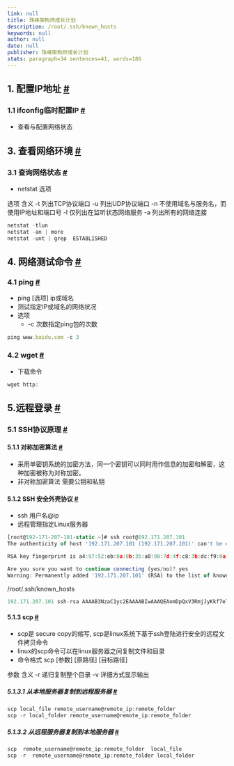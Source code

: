 ```yaml
---
link: null
title: 珠峰架构师成长计划
description: /root/.ssh/known_hosts
keywords: null
author: null
date: null
publisher: 珠峰架构师成长计划
stats: paragraph=34 sentences=41, words=186
---
```

## 1. 配置IP地址 [#](#t01-配置ip地址)

### 1.1 ifconfig临时配置IP [#](#t111-ifconfig临时配置ip)

* 查看与配置网络状态

## 3. 查看网络环境 [#](#t23-查看网络环境)

### 3.1 查询网络状态 [#](#t331-查询网络状态)

* netstat 选项

选项 含义 -t 列出TCP协议端口 -u 列出UDP协议端口 -n 不使用域名与服务名，而使用IP地址和端口号 -l 仅列出在监听状态网络服务 -a 列出所有的网络连接

```js
netstat -tlun
netstat -an | more
netstat -unt | grep  ESTABLISHED
```

## 4. 网络测试命令 [#](#t44-网络测试命令)

### 4.1 ping [#](#t541-ping)

* ping [选项] ip或域名
* 测试指定IP或域名的网络状况
* 选项
  - -c 次数指定ping包的次数

```js
ping www.baidu.com -c 3
```

### 4.2 wget [#](#t642-wget)

* 下载命令

```js
wget http:
```

## 5.远程登录 [#](#t75远程登录)

### 5.1 SSH协议原理 [#](#t851-ssh协议原理)

#### 5.1.1 对称加密算法 [#](#t9511-对称加密算法)

* 采用单密钥系统的加密方法，同一个密钥可以同时用作信息的加密和解密，这种加密被称为对称加密。
* 非对称加密算法 需要公钥和私钥

#### 5.1.2 SSH 安全外壳协议 [#](#t10512-ssh-安全外壳协议)

* ssh 用户名@ip
* 远程管理指定Linux服务器

```js
[root@192-171-207-101-static ~]# ssh root@192.171.207.101
The authenticity of host '192.171.207.101 (192.171.207.101)' can't be established.

RSA key fingerprint is a4:97:52:eb:0a:0b:35:a0:98:7d:4f:c8:3b:dc:f9:0a.

Are you sure you want to continue connecting (yes/no)? yes
Warning: Permanently added '192.171.207.101' (RSA) to the list of known hosts.

```

/root/.ssh/known_hosts

```js
192.171.207.101 ssh-rsa AAAAB3NzaC1yc2EAAAABIwAAAQEAomDpQxV3RmjJyKkf7elMTInbdm+/ZLnFpfbAryi5PSb2ewfYbwRaBcVl1lBta6yjFuz0J12p9qy90DBhadvoBsfwTB8lQhmlT8B2eCcHr0bfLa1IdKMcjImxRJiD4v0emCGFquHnHIr41vs8uxQ2Ek28mH/1JC0e/+VPEvylBB4+Kk2789ACdAlmhGTtlu7zgeUoLaWQSl1/6g7zfSLIz+/U8qGiRSPaGT+M40oqx/PZdoGOMTRhHgNIR5qgvcNaJXhlZGYT42fLFSmtzUHJ030hP7JGZ99oXS20/mnc8qvonC9itp0+K/nCj5g6uR/gPFb5B0NmTZCM2/gcLkHumw==
```

#### 5.1.3 scp [#](#t11513-scp)

* scp是 secure copy的缩写, scp是linux系统下基于ssh登陆进行安全的远程文件拷贝命令
* linux的scp命令可以在linux服务器之间复制文件和目录
* 命令格式 scp [参数] [原路径] [目标路径]

参数 含义 -r 递归复制整个目录 -v 详细方式显示输出

##### 5.1.3.1 从本地服务器复制到远程服务器 [#](#t125131-从本地服务器复制到远程服务器)

```js
scp local_file remote_username@remote_ip:remote_folder
scp -r local_folder remote_username@remote_ip:remote_folder
```

##### 5.1.3.2 从远程服务器复制到本地服务器 [#](#t135132-从远程服务器复制到本地服务器)

```js
scp  remote_username@remote_ip:remote_folder  local_file
scp -r  remote_username@remote_ip:remote_folder local_folder
```

